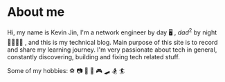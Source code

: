 # 


# About me

Hi, my name is Kevin Jin, I'm a network engineer by day :desktop_computer: , $dad^2$ by night :family_man_woman_girl_boy: , and this is my technical blog. Main purpose of this site is to record and share my learning journey. I'm very passionate about tech in general, constantly discovering, building and fixing tech related stuff. 

Some of my hobbies: :soccer: :camera: :musical_keyboard: :car: :video_game: :skateboard: :snowboarder: :surfer:



